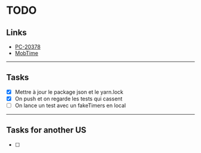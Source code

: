 # TODO

## Links

- [PC-20378](https://passculture.atlassian.net/browse/PC-20378)
- [MobTime](https://mobtime.hadrienmp.fr/mob/pass-culture)

---

## Tasks

- [x] Mettre à jour le package json et le yarn.lock
- [x] On push et on regarde les tests qui cassent
- [ ] On lance un test avec un fakeTimers en local

---

## Tasks for another US

- [ ]
